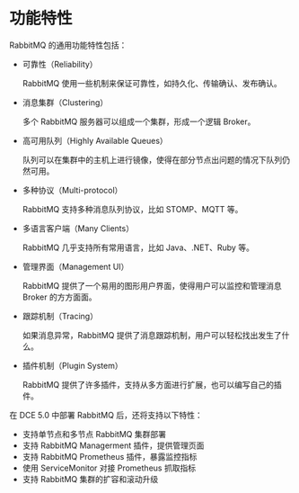 # 功能特性

RabbitMQ 的通用功能特性包括：

- 可靠性（Reliability）
     
    RabbitMQ 使用一些机制来保证可靠性，如持久化、传输确认、发布确认。

- 消息集群（Clustering）

    多个 RabbitMQ 服务器可以组成一个集群，形成一个逻辑 Broker。

- 高可用队列（Highly Available Queues）

    队列可以在集群中的主机上进行镜像，使得在部分节点出问题的情况下队列仍然可用。

- 多种协议（Multi-protocol）

    RabbitMQ 支持多种消息队列协议，比如 STOMP、MQTT 等。

- 多语言客户端（Many Clients）

    RabbitMQ 几乎支持所有常用语言，比如 Java、.NET、Ruby 等。

- 管理界面（Management UI）

    RabbitMQ 提供了一个易用的图形用户界面，使得用户可以监控和管理消息 Broker 的方方面面。

- 跟踪机制（Tracing）

    如果消息异常，RabbitMQ 提供了消息跟踪机制，用户可以轻松找出发生了什么。

- 插件机制（Plugin System）

    RabbitMQ 提供了许多插件，支持从多方面进行扩展，也可以编写自己的插件。

在 DCE 5.0 中部署 RabbitMQ 后，还将支持以下特性：

- 支持单节点和多节点 RabbitMQ 集群部署
- 支持 RabbitMQ Managerment 插件，提供管理页面
- 支持 RabbitMQ Prometheus 插件，暴露监控指标
- 使用 ServiceMonitor 对接 Prometheus 抓取指标
- 支持 RabbitMQ 集群的扩容和滚动升级
